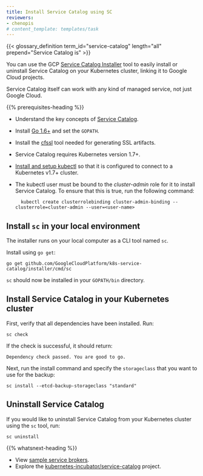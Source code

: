 ```yaml
---
title: Install Service Catalog using SC
reviewers:
- chenopis
# content_template: templates/task
---
```


<!-- overview -->
{{< glossary_definition term_id="service-catalog" length="all" prepend="Service Catalog is" >}}

You can use the GCP [Service Catalog Installer](https://github.com/GoogleCloudPlatform/k8s-service-catalog#installation)
tool to easily install or uninstall Service Catalog on your Kubernetes cluster, linking it to
Google Cloud projects.

Service Catalog itself can work with any kind of managed service, not just Google Cloud.




{{% prerequisites-heading %}}

* Understand the key concepts of [Service Catalog](/docs/concepts/service-catalog/).
* Install [Go 1.6+](https://golang.org/dl/) and set the `GOPATH`.
* Install the [cfssl](https://github.com/cloudflare/cfssl) tool needed for generating SSL artifacts.
* Service Catalog requires Kubernetes version 1.7+.
* [Install and setup kubectl](/docs/tasks/tools/install-kubectl/) so that it is configured to connect to a Kubernetes v1.7+ cluster.
* The kubectl user must be bound to the *cluster-admin* role for it to install Service Catalog. To ensure that this is true, run the following command:

        kubectl create clusterrolebinding cluster-admin-binding --clusterrole=cluster-admin --user=<user-name>




<!-- steps -->
## Install `sc` in your local environment

The installer runs on your local computer as a CLI tool named `sc`.

Install using `go get`:

```shell
go get github.com/GoogleCloudPlatform/k8s-service-catalog/installer/cmd/sc
```

`sc` should now be installed in your `GOPATH/bin` directory.

## Install Service Catalog in your Kubernetes cluster

First, verify that all dependencies have been installed. Run:

```shell
sc check
```

If the check is successful, it should return:

```
Dependency check passed. You are good to go.
```

Next, run the install command and specify the `storageclass` that you want to use for the backup:

```shell
sc install --etcd-backup-storageclass "standard"
```

## Uninstall Service Catalog

If you would like to uninstall Service Catalog from your Kubernetes cluster using the `sc` tool, run:

```shell
sc uninstall
```




{{% whatsnext-heading %}}

* View [sample service brokers](https://github.com/openservicebrokerapi/servicebroker/blob/master/gettingStarted.md#sample-service-brokers).
* Explore the [kubernetes-incubator/service-catalog](https://github.com/kubernetes-incubator/service-catalog) project.


